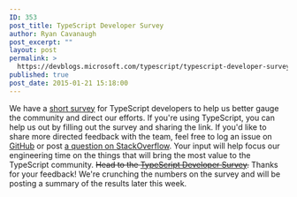 ```yaml
---
ID: 353
post_title: TypeScript Developer Survey
author: Ryan Cavanaugh
post_excerpt: ""
layout: post
permalink: >
  https://devblogs.microsoft.com/typescript/typescript-developer-survey/
published: true
post_date: 2015-01-21 15:18:00
---
```

We have a [short survey][1] for TypeScript developers to help us better gauge the community and direct our efforts. If you're using TypeScript, you can help us out by filling out the survey and sharing the link. If you'd like to share more directed feedback with the team, feel free to log an issue on [GitHub][2] or post [a question on StackOverflow][3]. Your input will help focus our engineering time on the things that will bring the most value to the TypeScript community. <span style="text-decoration: line-through">Head to the <a title="TypeScript Developer Survey" href="http://www.instant.ly/s/mj1X3">TypeScript Developer Survey</a>.</span> 
Thanks for your feedback! We're crunching the numbers on the survey and will be posting a summary of the results later this week.

 [1]: http://www.instant.ly/s/mj1X3 "short survey"
 [2]: https://github.com/Microsoft/TypeScript "GitHub"
 [3]: http://stackoverflow.com/questions/tagged/typescript